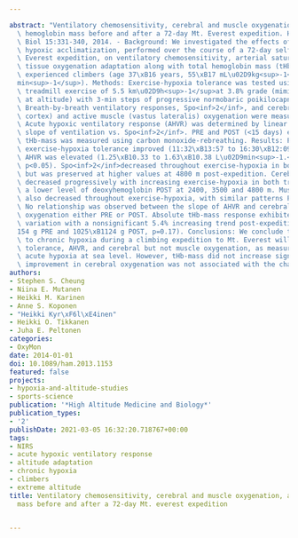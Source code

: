 ---
abstract: "Ventilatory chemosensitivity, cerebral and muscle oxygenation, and total\
  \ hemoglobin mass before and after a 72-day Mt. Everest expedition. High Alt Med\
  \ Biol 15:331-340, 2014. - Background: We investigated the effects of chronic hypobaric\
  \ hypoxic acclimatization, performed over the course of a 72-day self-supported\
  \ Everest expedition, on ventilatory chemosensitivity, arterial saturation, and\
  \ tissue oxygenation adaptation along with total hemoglobin mass (tHb-mass) in nine\
  \ experienced climbers (age 37\xB16 years, 55\xB17 mL\u02D9kg<sup>-1</sup>\u02D9\
  min<sup>-1</sup>). Methods: Exercise-hypoxia tolerance was tested using a constant\
  \ treadmill exercise of 5.5 km\u02D9h<sup>-1</sup>at 3.8% grade (mimicking exertion\
  \ at altitude) with 3-min steps of progressive normobaric poikilocapnic hypoxia.\
  \ Breath-by-breath ventilatory responses, Spo<inf>2</inf>, and cerebral (frontal\
  \ cortex) and active muscle (vastus lateralis) oxygenation were measured throughout.\
  \ Acute hypoxic ventilatory response (AHVR) was determined by linear regression\
  \ slope of ventilation vs. Spo<inf>2</inf>. PRE and POST (<15 days) expedition,\
  \ tHb-mass was measured using carbon monoxide-rebreathing. Results: Post-expedition,\
  \ exercise-hypoxia tolerance improved (11:32\xB13:57 to 16:30\xB12:09 min, p<0.01).\
  \ AHVR was elevated (1.25\xB10.33 to 1.63\xB10.38 L\u02D9min<sup>-1.</sup>%<sup>-1</sup>Spo<inf>2</inf>,\
  \ p<0.05). Spo<inf>2</inf>decreased throughout exercise-hypoxia in both trials,\
  \ but was preserved at higher values at 4800 m post-expedition. Cerebral oxygenation\
  \ decreased progressively with increasing exercise-hypoxia in both trials, with\
  \ a lower level of deoxyhemoglobin POST at 2400, 3500 and 4800 m. Muscle oxygenation\
  \ also decreased throughout exercise-hypoxia, with similar patterns PRE and POST.\
  \ No relationship was observed between the slope of AHVR and cerebral or muscle\
  \ oxygenation either PRE or POST. Absolute tHb-mass response exhibited great individual\
  \ variation with a nonsignificant 5.4% increasing trend post-expedition (975\xB1\
  154 g PRE and 1025\xB1124 g POST, p=0.17). Conclusions: We conclude that adaptation\
  \ to chronic hypoxia during a climbing expedition to Mt. Everest will increase hypoxic\
  \ tolerance, AHVR, and cerebral but not muscle oxygenation, as measured during simulated\
  \ acute hypoxia at sea level. However, tHb-mass did not increase significantly and\
  \ improvement in cerebral oxygenation was not associated with the change in AHVR."
authors:
- Stephen S. Cheung
- Niina E. Mutanen
- Heikki M. Karinen
- Anne S. Koponen
- "Heikki Kyr\xF6l\xE4inen"
- Heikki O. Tikkanen
- Juha E. Peltonen
categories:
- OxyMon
date: 2014-01-01
doi: 10.1089/ham.2013.1153
featured: false
projects:
- hypoxia-and-altitude-studies
- sports-science
publication: '*High Altitude Medicine and Biology*'
publication_types:
- '2'
publishDate: 2021-03-05 16:32:20.718767+00:00
tags:
- NIRS
- acute hypoxic ventilatory response
- altitude adaptation
- chronic hypoxia
- climbers
- extreme altitude
title: Ventilatory chemosensitivity, cerebral and muscle oxygenation, and total hemoglobin
  mass before and after a 72-day Mt. everest expedition

---
